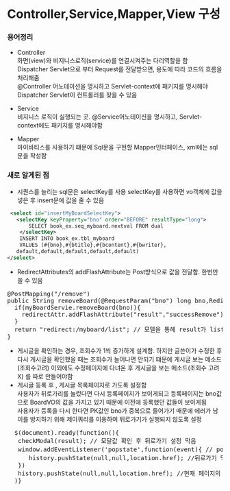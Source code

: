 # Controller,Service,Mapper,View 구성 

### 용어정리 

* Controller <br>
화면(view)와 비지니스로직(service)를 연결시켜주는 다리역할을 함<br>
Dispatcher Servlet으로 부터 Request를 전달받으면, 용도에 따라 코드의 흐름을 처리해줌 <br>
@Controller 어노테이션을 명시하고 Servlet-context에 패키지를 명시해야 Dispatcher Servlet이 컨트롤러를 찾을 수 있음 

* Service <br>
비지니스 로직이 실행되는 곳. @Service어노테이션을 명시하고, Servlet-context에도 패키지를 명시해야함 

* Mapper <br>
마이바티스를 사용하기 떄문에 Sql문을 구현할 Mapper인터페이스, xml에는 sql문을 작성함 <br> 

### 새로 알게된 점 
* 시퀀스를 늘리는 sql문은 selectKey를 사용
selectKey를 사용하면 vo객체에 값을 넣은 후 insert문에 값을 줄 수 있음 <br>
```xml
 <select id="insertMyBoardSelectKey">
   <selectKey keyProperty="bno" order="BEFORE" resultType="long">
       SELECT book_ex.seq_myboard.nextval FROM dual
    </selectKey>
    INSERT INTO book_ex.tbl_myboard
    VALUES (#{bno},#{btitle},#{bcontent},#{bwriter},
   default,default,default,default,default)
</select>
```
* RedirectAttributes의 addFlashAttribute는 Post방식으로 값을 전달함. 한번만 쓸 수 있음 
<pre>
@PostMapping("/remove")
public String removeBoard(@RequestParam("bno") long bno,RedirectAttributes redirectAttr){
  if(myBoardServie.removeBoard(bno)){
    redirectAttr.addFlashAttribute("result","successRemove"); 
  }
  return "redirect:/myboard/list"; // 모델을 통헤 result가 list컨트롤러로 전달됨 
}
</pre>
* 게시글을 롹인하는 경우, 조회수가 1씩 증가하게 설계함. 하지만 글쓴이가 수정한 후 다시 게시글을 확인했을 때는 조회수가 늘어나면 안되기 떄문에 게시글 보는 메소드(조회수고려) 이외에도 수정페이지에 다녀온 후 게시글을 보는 메소드(조회수 고려 X) 를 따로 만들어야함 
* 게시글 등록 후 , 게시글 목록페이지로 가도록 설정함 <br>
사용자가 뒤로가리를 눌렀다면 다시 등록페이지가 보이게되고 등록페이지는 bno값으로 BoardVO의 값을 가지고 있기 때문에 이전에 등록했던 값들이 보이게됨<br>
사용자가 등록을 다시 한다면 PK값인 bno가 중복으로 들어가기 때문에 에러가 남 <br>
이를 방지하기 위해 제이쿼리를 이용하여 뒤로가기가 실행되지 않도록 설정<br>
<pre>
  $(document).ready(function(){
   checkModal(result); // 모달값 확인 후 뒤로가기 설정 막음
   window.addEventListener('popstate',function(event){ // popstate는 뒤로가기버튼 이벤트
      history.pushState(null,null,location.href); //뒤로가기 막음
   })
   history.pushState(null,null,location.href); //현재 페이지의 URL을 강제로 최근 URL로서 히스토리 객체에 추가 
  )}
</pre>

